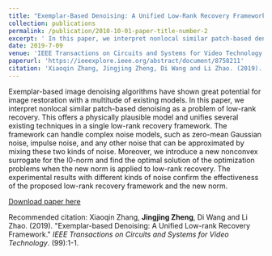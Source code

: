```yaml
---
title: "Exemplar-Based Denoising: A Unified Low-Rank Recovery Framework"
collection: publications
permalink: /publication/2010-10-01-paper-title-number-2
excerpt: ' In this paper, we interpret nonlocal similar patch-based denoising as a problem of low-rank recovery.'
date: 2019-7-09
venue: 'IEEE Transactions on Circuits and Systems for Video Technology'
paperurl: 'https://ieeexplore.ieee.org/abstract/document/8758211'
citation: 'Xiaoqin Zhang, Jingjing Zheng, Di Wang and Li Zhao. (2019). &quot;Exemplar-based Denoising: A Unified Low-rank Recovery Framework 2.&quot; <i>IEEE Transactions on Circuits and Systems for Video Technology</i>. (99):1-1.'
---
```

Exemplar-based image denoising algorithms have shown great potential for image restoration with a multitude of existing models. In this paper, we interpret nonlocal similar patch-based denoising as a problem of low-rank recovery. This offers a physically plausible model and unifies several existing techniques in a single low-rank recovery framework. The framework can handle complex noise models, such as zero-mean Gaussian noise, impulse noise, and any other noise that can be approximated by mixing these two kinds of noise. Moreover, we introduce a new nonconvex surrogate for the l0-norm and find the optimal solution of the optimization problems when the new norm is applied to low-rank recovery. The experimental results with different kinds of noise confirm the effectiveness of the proposed low-rank recovery framework and the new norm.

[Download paper here](https://ieeexplore.ieee.org/abstract/document/8758211)

Recommended citation: Xiaoqin Zhang, **Jingjing Zheng**, Di Wang and Li Zhao. (2019). "Exemplar-based Denoising: A Unified Low-rank Recovery Framework." <i>IEEE Transactions on Circuits and Systems for Video Technology</i>. (99):1-1. 
